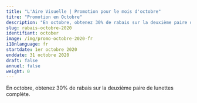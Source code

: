 ```yaml
---
title: "L'Aire Visuelle | Promotion pour le mois d'octobre"
titre: "Promotion en Octobre"
description: "En octobre, obtenez 30% de rabais sur la deuxième paire de lunettes complète."
slug: rabais-octobre-2020
identifiant: october
image: /img/promo-octobre-2020-fr
i18nlanguage: fr
startdate: 1er octobre 2020
enddate: 31 octobre 2020
draft: false
annuel: false
weight: 0
---
```


En octobre, obtenez 30% de rabais sur la deuxième paire de lunettes complète.


